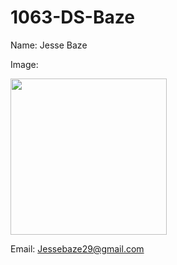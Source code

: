 # 1063-DS-Baze

Name: Jesse Baze

Image: 

<img src="https://user-images.githubusercontent.com/35582566/35421142-2272e7f4-0207-11e8-9595-1feadd35b872.jpg" width = "250" >

Email: Jessebaze29@gmail.com

